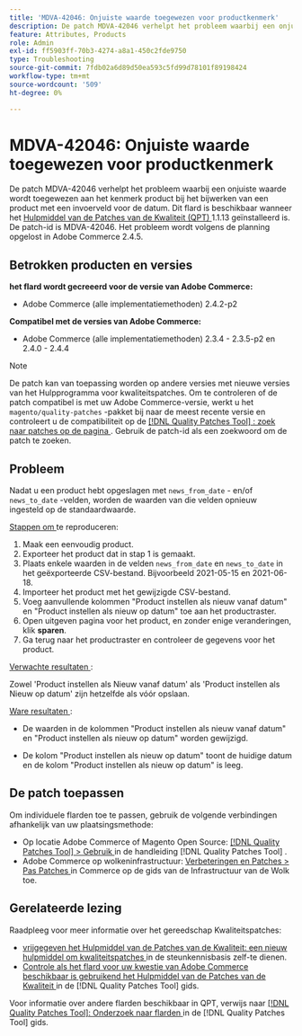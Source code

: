 ```yaml
---
title: 'MDVA-42046: Onjuiste waarde toegewezen voor productkenmerk'
description: De patch MDVA-42046 verhelpt het probleem waarbij een onjuiste waarde wordt toegewezen aan het kenmerk product bij het bijwerken van een product met een invoerveld voor de datum. Deze patch is beschikbaar wanneer [Quality Patches Tool (QPT)] (https://experienceleague.adobe.com/en/docs/commerce-operations/tools/quality-patches-tool/quality-patches-tool-to-self-serve-quality-patches) 1.1.13 is geïnstalleerd. De patch-id is MDVA-42046. Het probleem wordt volgens de planning opgelost in Adobe Commerce 2.4.5.
feature: Attributes, Products
role: Admin
exl-id: ff5903ff-70b3-4274-a8a1-450c2fde9750
type: Troubleshooting
source-git-commit: 7fdb02a6d89d50ea593c5fd99d78101f89198424
workflow-type: tm+mt
source-wordcount: '509'
ht-degree: 0%

---
```


# MDVA-42046: Onjuiste waarde toegewezen voor productkenmerk

De patch MDVA-42046 verhelpt het probleem waarbij een onjuiste waarde wordt toegewezen aan het kenmerk product bij het bijwerken van een product met een invoerveld voor de datum. Dit flard is beschikbaar wanneer het [ Hulpmiddel van de Patches van de Kwaliteit (QPT) ](https://experienceleague.adobe.com/en/docs/commerce-operations/tools/quality-patches-tool/quality-patches-tool-to-self-serve-quality-patches) 1.1.13 geïnstalleerd is. De patch-id is MDVA-42046. Het probleem wordt volgens de planning opgelost in Adobe Commerce 2.4.5.

## Betrokken producten en versies

**het flard wordt gecreeerd voor de versie van Adobe Commerce:**

* Adobe Commerce (alle implementatiemethoden) 2.4.2-p2

**Compatibel met de versies van Adobe Commerce:**

* Adobe Commerce (alle implementatiemethoden) 2.3.4 - 2.3.5-p2 en 2.4.0 - 2.4.4

>[!NOTE]
>
>De patch kan van toepassing worden op andere versies met nieuwe versies van het Hulpprogramma voor kwaliteitspatches. Om te controleren of de patch compatibel is met uw Adobe Commerce-versie, werkt u het `magento/quality-patches` -pakket bij naar de meest recente versie en controleert u de compatibiliteit op de [[!DNL Quality Patches Tool] : zoek naar patches op de pagina ](https://experienceleague.adobe.com/en/docs/commerce-operations/tools/quality-patches-tool/quality-patches-tool-to-self-serve-quality-patches) . Gebruik de patch-id als een zoekwoord om de patch te zoeken.

## Probleem

Nadat u een product hebt opgeslagen met `news_from_date` - en/of `news_to_date` -velden, worden de waarden van die velden opnieuw ingesteld op de standaardwaarde.

<u> Stappen om </u> te reproduceren:

1. Maak een eenvoudig product.
1. Exporteer het product dat in stap 1 is gemaakt.
1. Plaats enkele waarden in de velden `news_from_date` en `news_to_date` in het geëxporteerde CSV-bestand. Bijvoorbeeld 2021-05-15 en 2021-06-18.
1. Importeer het product met het gewijzigde CSV-bestand.
1. Voeg aanvullende kolommen &quot;Product instellen als nieuw vanaf datum&quot; en &quot;Product instellen als nieuw op datum&quot; toe aan het productraster.
1. Open uitgeven pagina voor het product, en zonder enige veranderingen, klik **sparen**.
1. Ga terug naar het productraster en controleer de gegevens voor het product.

<u> Verwachte resultaten </u>:

Zowel &#39;Product instellen als Nieuw vanaf datum&#39; als &#39;Product instellen als Nieuw op datum&#39; zijn hetzelfde als vóór opslaan.

<u> Ware resultaten </u>:

* De waarden in de kolommen &quot;Product instellen als nieuw vanaf datum&quot; en &quot;Product instellen als nieuw op datum&quot; worden gewijzigd.

* De kolom &quot;Product instellen als nieuw op datum&quot; toont de huidige datum en de kolom &quot;Product instellen als nieuw op datum&quot; is leeg.

## De patch toepassen

Om individuele flarden toe te passen, gebruik de volgende verbindingen afhankelijk van uw plaatsingsmethode:

* Op locatie Adobe Commerce of Magento Open Source: [[!DNL Quality Patches Tool] > Gebruik ](/help/tools/quality-patches-tool/usage.md) in de handleiding [!DNL Quality Patches Tool] .
* Adobe Commerce op wolkeninfrastructuur: [ Verbeteringen en Patches > Pas Patches ](https://experienceleague.adobe.com/docs/commerce-cloud-service/user-guide/develop/upgrade/apply-patches.html) in Commerce op de gids van de Infrastructuur van de Wolk toe.

## Gerelateerde lezing

Raadpleeg voor meer informatie over het gereedschap Kwaliteitspatches:

* [ vrijgegeven het Hulpmiddel van de Patches van de Kwaliteit: een nieuw hulpmiddel om kwaliteitspatches ](https://experienceleague.adobe.com/en/docs/commerce-operations/tools/quality-patches-tool/quality-patches-tool-to-self-serve-quality-patches) in de steunkennisbasis zelf-te dienen.
* [ Controle als het flard voor uw kwestie van Adobe Commerce beschikbaar is gebruikend het Hulpmiddel van de Patches van de Kwaliteit ](/help/tools/quality-patches-tool/patches-available-in-qpt/check-patch-for-magento-issue-with-magento-quality-patches.md) in de [!DNL Quality Patches Tool] gids.

Voor informatie over andere flarden beschikbaar in QPT, verwijs naar [[!DNL Quality Patches Tool]: Onderzoek naar flarden ](https://experienceleague.adobe.com/tools/commerce-quality-patches/index.html) in de [!DNL Quality Patches Tool] gids.
